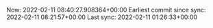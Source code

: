 Now: 2022-02-11 08:40:27.908364+00:00 Earliest commit since sync: 2022-02-11 08:21:57+00:00 Last sync: 2022-02-11 01:26:33+00:00
